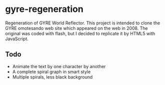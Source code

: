 gyre-regeneration
=================

Regeneration of GYRE World Reflector.
This project is intended to clone the GYRE omotesando web site which appeared on the web in 2008.
The original was coded with flash, but I decided to replicate it by HTML5 with JavaScript.

## Todo
- Animate the text by one character by another
- A complete spiral graph in smart style
- Multiple spirals, less black background
